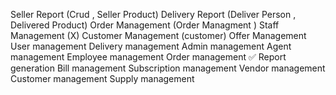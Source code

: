 Seller Report (Crud , Seller Product)
Delivery Report (Deliver Person , Delivered Product)
Order Management (Order Managment  )
Staff Management (X)
Customer Management (customer)
Offer Management
User management
Delivery management
Admin management
Agent management
Employee management
Order management ✅
Report generation
Bill management
Subscription management
Vendor management
Customer management
Supply management